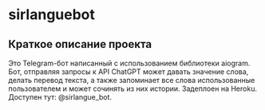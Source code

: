 # sirlanguebot
## Краткое описание проекта
Это Telegram-бот написанный с использованием библиотеки aiogram. 
Бот, отправляя запросы к API ChatGPT может давать значение слова, делать перевод текста, а также запоминает все слова использованные пользователем и может сочинять из них истории. Задеплоен на Heroku. 
Доступен тут: @sirlangue_bot.
